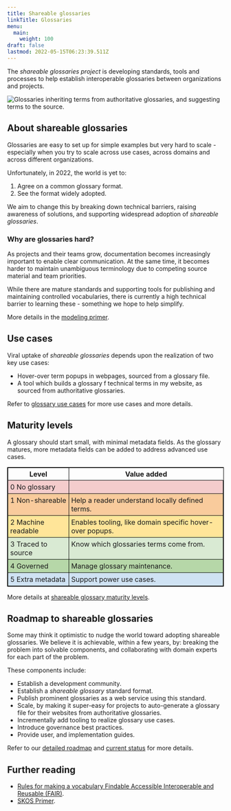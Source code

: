```yaml
---
title: Shareable glossaries
linkTitle: Glossaries
menu:
  main:
    weight: 100
draft: false
lastmod: 2022-05-15T06:23:39.511Z
---
```


The _shareable glossaries project_ is developing standards, tools and processes to help establish interoperable glossaries between organizations and projects.

![Glossaries inheriting terms from authoritative glossaries, and suggesting terms to the source.](images/glossaries-inherited-terms.svg "Glossary inheriting terms.")

## About shareable glossaries

Glossaries are easy to set up for simple examples but very hard to scale - especially when you try to scale across use cases, across domains and across different organizations.

Unfortunately, in 2022, the world is yet to:

1. Agree on a common glossary format.
2. See the format widely adopted.

We aim to change this by breaking down technical barriers, raising awareness of solutions, and supporting widespread adoption of _shareable glossaries_.

### Why are glossaries hard?

As projects and their teams grow, documentation becomes increasingly important to enable clear communication. At the same time, it becomes harder to maintain unambiguous terminology due to competing source material and team priorities.

While there are mature standards and supporting tools for publishing and maintaining controlled vocabularies, there is currently a high technical barrier to learning these - something we hope to help simplify.

More details in the [modeling primer](primer).

## Use cases

Viral uptake of _shareable glossaries_ depends upon the realization of two key use cases:

* Hover-over term popups in webpages, sourced from a glossary file.
* A tool which builds a glossary f technical terms in my website, as sourced from authoritative glossaries.

Refer to [glossary use cases](use-cases) for more use cases and more details.

## Maturity levels

A glossary should start small, with minimal metadata fields. As the glossary matures, more metadata fields can be added to address advanced use cases. 

<style>
table {
  border-collapse:collapse;
  border:1px solid #ccc;
}
tbody, tr, td {
  border:inherit;
  border-collapse:inherit;
  vertical-align: text-top;
}
td {
  padding:5px;
}
.style0 {
  border-collapse:collapse;
  border:1px solid #000000
}
.style1 {
  background-color:#f4cccc;
}
.style2 {
  background-color:#f9cb9c;
}
.style3 {
  background-color:#ffe599;
}
.style4 {
  background-color:#d9ead3;
}
.style5 {
  background-color:#b6d7a8;
}
.style6 {
  background-color:#cfe2f3;
}
</style>
<table class="style0">
<thead>
<tr>
<th class="style0"><strong>Level</strong></th>
<th><strong>Value added</strong></th>
</tr>
</thead>
<tbody>
<tr>
<td class="style1">0 No glossary</td>
<td class="style1"></td>
</tr>
<tr>
<td class="style2">1 Non-shareable</td>
<td class="style2">Help a reader understand locally defined terms.</td>
</tr>
<tr>
<td class="style3">2 Machine readable</td>
<td class="style3">Enables tooling, like domain specific hover-over popups.</td>
</tr>
<tr>
<td class="style4">3 Traced to source</td>
<td class="style4">Know which glossaries terms come from.</td>
</tr>
<tr>
<td class="style5">4 Governed</td>
<td class="style5">Manage glossary maintenance.</td>
</tr>
<tr>
<td class="style6">5 Extra metadata</td>
<td class="style6">Support power use cases.</td>
</tr>
</tbody>
</table>

More details at [shareable glossary maturity levels](maturity-levels).

## Roadmap to shareable glossaries

Some may think it optimistic to nudge the world toward adopting shareable glossaries. We believe it is achievable, within a few years, by: breaking the problem into solvable components, and collaborating with domain experts for each part of the problem.

These components include:

+   Establish a development community.
+   Establish a _shareable glossary_ standard format.
+   Publish prominent glossaries as a web service using this standard.
+   Scale, by making it super-easy for projects to auto-generate a glossary file for their websites from authoritative glossaries.
+   Incrementally add tooling to realize glossary use cases.
+   Introduce governance best practices.
+   Provide user, and implementation guides.

Refer to our [detailed roadmap](roadmap) and [current status](status) for more details.

## Further reading

* [Rules for making a vocabulary Findable Accessible Interoperable and Reusable (FAIR)](https://journals.plos.org/ploscompbiol/article?id=10.1371/journal.pcbi.1009041).
* [SKOS Primer](https://www.w3.org/TR/skos-primer/).

